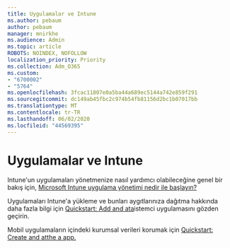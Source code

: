 ```yaml
---
title: Uygulamalar ve Intune
ms.author: pebaum
author: pebaum
manager: mnirkhe
ms.audience: Admin
ms.topic: article
ROBOTS: NOINDEX, NOFOLLOW
localization_priority: Priority
ms.collection: Adm_O365
ms.custom:
- "6700002"
- "5764"
ms.openlocfilehash: 3fcac11807e0a5ba44a689ec5144a742e859f291
ms.sourcegitcommit: dc149ab45fbc2c974b54fb81156d2bc1b07017bb
ms.translationtype: MT
ms.contentlocale: tr-TR
ms.lasthandoff: 06/02/2020
ms.locfileid: "44569395"
---
```

# <a name="apps-and-intune"></a>Uygulamalar ve Intune

Intune'un uygulamaları yönetmenize nasıl yardımcı olabileceğine genel bir bakış için, [Microsoft Intune uygulama yönetimi nedir ile başlayın?](https://docs.microsoft.com/mem/intune/apps/app-management)

Uygulamaları Intune'a yükleme ve bunları aygıtlarınıza dağıtma hakkında daha fazla bilgi için [Quickstart: Add and ata](https://docs.microsoft.com/mem/intune/apps/quickstart-add-assign-app)istemci uygulamasını gözden geçirin.

Mobil uygulamaların içindeki kurumsal verileri korumak için [Quickstart: Create and atthe a app.](https://docs.microsoft.com/mem/intune/apps/quickstart-create-assign-app-policy)